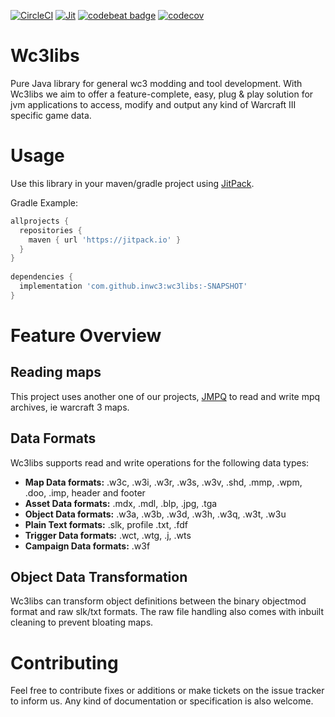[![CircleCI](https://circleci.com/gh/inwc3/wc3libs.svg?style=svg)](https://circleci.com/gh/inwc3/wc3libs) [![Jit](https://jitpack.io/v/inwc3/wc3libs.svg)](https://jitpack.io/#inwc3/wc3libs) [![codebeat badge](https://codebeat.co/badges/f622675c-0de7-4dd7-9936-94b1a78a73c0)](https://codebeat.co/projects/github-com-inwc3-wc3libs-master) [![codecov](https://codecov.io/gh/inwc3/wc3libs/branch/master/graph/badge.svg)](https://codecov.io/gh/inwc3/wc3libs)


# Wc3libs

Pure Java library for general wc3 modding and tool development.
With Wc3libs we aim to offer a feature-complete, easy, plug & play solution for jvm applications to access, modify and output any kind of Warcraft III specific game data.

# Usage

Use this library in your maven/gradle project using [JitPack](https://jitpack.io/#inwc3/wc3libs).

Gradle Example:
```gradle
allprojects {
  repositories {
    maven { url 'https://jitpack.io' }
  }
}
  
dependencies {
  implementation 'com.github.inwc3:wc3libs:-SNAPSHOT'
}
```

# Feature Overview

## Reading maps

This project uses another one of our projects, [JMPQ](https://github.com/inwc3/JMPQ3) to read and write mpq archives, ie warcraft 3 maps.

## Data Formats

Wc3libs supports read and write operations for the following data types:

* **Map Data formats:** .w3c, .w3i, .w3r, .w3s, .w3v, .shd, .mmp, .wpm, .doo, .imp, header and footer
* **Asset Data formats:** .mdx, .mdl, .blp, .jpg, .tga
* **Object Data formats:** .w3a, .w3b, .w3d, .w3h, .w3q, .w3t, .w3u 
* **Plain Text formats:** .slk, profile .txt, .fdf
* **Trigger Data formats:** .wct, .wtg, .j, .wts
* **Campaign Data formats:** .w3f

## Object Data Transformation

Wc3libs can transform object definitions between the binary objectmod format and raw slk/txt formats.
The raw file handling also comes with inbuilt cleaning to prevent bloating maps.


# Contributing

Feel free to contribute fixes or additions or make tickets on the issue tracker to inform us. Any kind of documentation or specification is also welcome.

